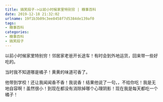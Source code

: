 ```yaml
---
title: 搞笑段子->以前小时候家里特别穷 | 糗事百科
date: 2019-12-18 21:32:02
urlname: 19f1b3b09c3ee8458f7d5384de139af0
tags: 
- 糗事百科
categories:
- 糗事百科
- 搞笑段子
---
```

以前小时候家里特别穷！邻居家老爸开长途车！有时会到外地运货，回来带一些好吃的。

当时我不知道哪是橘子！黄黄的味道可香了。

他带到学校！还让我闻闻香不香！我说香！结果他说了一句，，不给你吃！我是无地自容啊！虽然很小！到现在都没有消除掉哪个心理阴影！现在我是每天都吃一个橘子！


